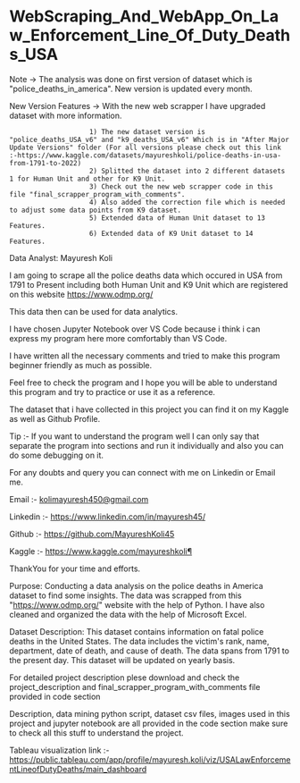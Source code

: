 # WebScraping_And_WebApp_On_Law_Enforcement_Line_Of_Duty_Deaths_USA

Note -> The analysis was done on first version of dataset which is "police_deaths_in_america". New version is updated every month.

New Version Features -> With the new web scrapper I have upgraded dataset with more information.

                        1) The new dataset version is "police_deaths_USA_v6" and "k9_deaths_USA_v6" Which is in "After Major Update Versions" folder (For all versions please check out this link :-https://www.kaggle.com/datasets/mayureshkoli/police-deaths-in-usa-from-1791-to-2022)
                        2) Splitted the dataset into 2 different datasets 1 for Human Unit and other for K9 Unit.
                        3) Check out the new web scrapper code in this file "final_scrapper_program_with_comments".
                        4) Also added the correction file which is needed to adjust some data points from K9 dataset.
                        5) Extended data of Human Unit dataset to 13 Features.
                        6) Extended data of K9 Unit dataset to 14 Features.

Data Analyst: Mayuresh Koli

I am going to scrape all the police deaths data which occured in USA from 1791 to Present including both Human Unit and K9 Unit which are registered on this website https://www.odmp.org/

This data then can be used for data analytics.

I have chosen Jupyter Notebook over VS Code because i think i can express my program here more comfortably than VS Code.

I have written all the necessary comments and tried to make this program beginner friendly as much as possible.

Feel free to check the program and I hope you will be able to understand this program and try to practice or use it as a reference.

The dataset that i have collected in this project you can find it on my Kaggle as well as Github Profile.

Tip :- If you want to understand the program well I can only say that separate the program into sections and run it individually and also you can do some debugging on it.

For any doubts and query you can connect with me on Linkedin or Email me.

Email :- kolimayuresh450@gmail.com

Linkedin :- https://www.linkedin.com/in/mayuresh45/

Github :- https://github.com/MayureshKoli45

Kaggle :- https://www.kaggle.com/mayureshkoli¶

ThankYou for your time and efforts.


Purpose:
Conducting a data analysis on the police deaths in America dataset to find some insights. The data was scrapped from this "https://www.odmp.org/" website with the help of Python. I have also cleaned and organized the data with the help of Microsoft Excel.

Dataset Description:
This dataset contains information on fatal police deaths in the United States. The data includes the victim's rank, name, department, date of death, and cause of death. The data spans from 1791 to the present day. This dataset will be updated on yearly basis.

For detailed project description plese download and check the project_description and final_scrapper_program_with_comments file provided in code section

Description, data mining python script, dataset csv files, images used in this project and jupyter notebook are all provided in the code section make sure to check all this stuff to understand the project.

Tableau visualization link :- https://public.tableau.com/app/profile/mayuresh.koli/viz/USALawEnforcementLineofDutyDeaths/main_dashboard
